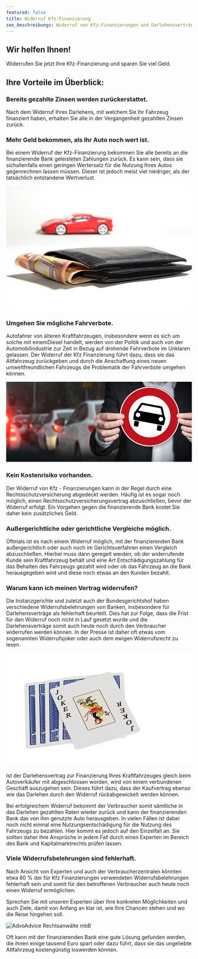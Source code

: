 ```yaml
---
featured: false
title: Widerruf Kfz-Finanzierung
seo_beschreibungs: Widerruf von Kfz-Finanzierungen und Darlehensverträgen
---
```


## **Wir helfen Ihnen!**

Widerrufen Sie jetzt Ihre Kfz-Finanzierung und sparen Sie viel Geld.

## **Ihre Vorteile im &Uuml;berblick:**

### **Bereits gezahlte Zinsen werden zur&uuml;ckerstattet.**

Nach dem Widerruf Ihres Darlehens, mit welchem Sie Ihr Fahrzeug finanziert haben, erhalten Sie alle in der Vergangenheit gezahlten Zinsen zur&uuml;ck.

### **Mehr Geld bekommen, als Ihr Auto noch wert ist.**

Bei einem Widerruf der Kfz-Finanzierung bekommen Sie alle bereits an die finanzierende Bank geleisteten Zahlungen zur&uuml;ck. Es kann sein, dass sie sichallenfalls einen geringen Wertersatz f&uuml;r die Nutzung Ihres Autos gegenrechnen lassen m&uuml;ssen. Dieser ist jedoch meist viel niedriger, als der tats&auml;chlich entstandene Wertverlust.

![Geld zurück bei Widerruf](/uploads/auto-financing-2157347-640-1.jpg)

### **Umgehen Sie m&ouml;gliche Fahrverbote.**

Autofahrer von &auml;lteren Kraftfahrzeugen, insbesondere wenn es sich um solche mit einemDiesel handelt, werden von der Politik und auch von der Automobilindustrie zur Zeit in Bezug auf drohende Fahrverbote im Unklaren gelassen. Der Widerruf der Kfz Finanzierung f&uuml;hrt dazu, dass sie das Altfahrzeug zur&uuml;ckgeben und durch die Anschaffung eines neuen umweltfreundlichen Fahrzeugs die Problematik der Fahrverbote umgehen k&ouml;nnen.

![Fahrverbote drohen](/uploads/auto-2679743-640-2.jpg)

### **Kein Kostenrisiko vorhanden.**

Der Widerruf von Kfz - Finanzierungen kann in der Regel durch eine Rechtsschutzversicherung abgedeckt werden. H&auml;ufig ist es sogar noch m&ouml;glich, einen Rechtsschutzversicherungsvertrag abzuschlie&szlig;en, bevor der Widerruf erfolgt. Ein Vorgehen gegen die finanzierende Bank kostet Sie daher kein zus&auml;tzliches Geld.

### **Au&szlig;ergerichtliche oder gerichtliche Vergleiche m&ouml;glich.**

Oftmals ist es nach einem Widerruf m&ouml;glich, mit der finanzierenden Bank au&szlig;ergerichtlich oder auch noch im Gerichtsverfahren einen Vergleich abzuschlie&szlig;en. Hierbei muss dann geregelt werden, ob der widerrufende Kunde sein Kraftfahrzeug beh&auml;lt und eine Art Entsch&auml;digungszahlung f&uuml;r das Behalten des Fahrzeugs gezahlt wird oder ob das Fahrzeug an die Bank herausgegeben wird und diese noch etwas an den Kunden bezahlt.

### **Warum kann ich meinen Vertrag widerrufen?**

Die Instanzgerichte und zuletzt auch der Bundesgerichtshof haben verschiedene Widerrufsbelehrungen von Banken, insbesondere f&uuml;r Darlehensvertr&auml;ge als fehlerhaft beurteilt. Dies hat zur Folge, dass die Frist f&uuml;r den Widerruf noch nicht in Lauf gesetzt wurde und die Darlehensvertr&auml;ge somit auch heute noch durch den Verbraucher widerrufen werden k&ouml;nnen. In der Presse ist daher oft etwas vom sogenannten Widerrufsjoker oder auch dem ewigen Widerrufsrecht zu lesen.

![Widerrufs-Joker?](/uploads/joker-164030-640.jpg)

Ist der Darlehensvertrag zur Finanzierung Ihres Kraftfahrzeuges gleich beim Autoverk&auml;ufer mit abgeschlossen worden, wird von einem verbundenen Gesch&auml;ft auszugehen sein. Dieses f&uuml;hrt dazu, dass der Kaufvertrag ebenso wie das Darlehen durch den Widerruf r&uuml;ckabgewickelt werden k&ouml;nnen.

Bei erfolgreichem Widerruf bekommt der Verbraucher somit s&auml;mtliche in das Darlehen gezahlten Raten wieder zur&uuml;ck und kann der finanzierenden Bank das von ihm genutzte Auto herausgeben. In vielen F&auml;llen ist dabei noch nicht einmal eine Nutzungsentsch&auml;digung f&uuml;r die Nutzung des Fahrzeugs zu bezahlen. Hier kommt es jedoch auf den Einzelfall an. Sie sollten daher ihre Anspr&uuml;che in jedem Fall durch einen Experten im Bereich des Bank und Kapitalmarktrechts pr&uuml;fen lassen.

### **Viele Widerrufsbelehrungen sind fehlerhaft.**

Nach Ansicht von Experten und auch der Verbraucherzentralen k&ouml;nnten etwa 80 % der f&uuml;r Kfz Finanzierungen verwendeten Widerrufsbelehrungen fehlerhaft sein und somit f&uuml;r den betroffenen Verbraucher auch heute noch einen Widerruf erm&ouml;glichen.

Sprechen Sie mit unseren Experten &uuml;ber Ihre konkreten M&ouml;glichkeiten und auch Ziele, damit von Anfang an klar ist, wie Ihre Chancen stehen und wo die Reise hingehen soll.

![AdvoAdvice Rechtsanwälte mbB](/uploads/advoadvice-02-45-von-49-1.jpg)

Oft kann mit der finanzierenden Bank eine gute L&ouml;sung gefunden werden, die ihnen einige tausend Euro spart oder dazu f&uuml;hrt, dass sie das ungeliebte Altfahrzeug kosteng&uuml;nstig loswerden k&ouml;nnen.